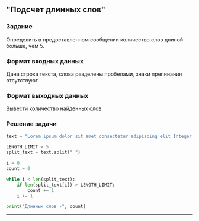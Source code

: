 ## "Подсчет длинных слов"

### Задание

Определить в предоставленном сообщении количество слов длиной больше, чем 5.

### Формат входных данных

Дана строка текста, слова разделены пробелами, знаки препинания отсутствуют.

### Формат выходных данных

Вывести количество найденных слов.

### Решение задачи

```python
text = "Lorem ipsum dolor sit amet consectetur adipiscing elit Integer porttitor bibendum nisi ut convallis ante"

LENGTH_LIMIT = 5
split_text = text.split(" ")

i = 0
count = 0

while i < len(split_text):
    if len(split_text[i]) > LENGTH_LIMIT:
        count += 1
    i += 1

print("Длинных слов -", count)
```

---

